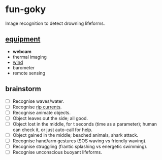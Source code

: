 # fun-goky
Image recognition to detect drowning lifeforms.

## [equipment](https://en.wikipedia.org/wiki/Template:Sensors)
* **webcam**
* thermal imaging
* [wind](https://en.wikipedia.org/wiki/Wind#Measurement)
* barometer
* remote sensing

## brainstorm
- [ ] Recognise waves/water.
- [ ] Recognise [rip currents](https://en.wikipedia.org/wiki/Rip_current#Causes_and_occurrence).
- [ ] Recognise animate objects.
- [ ] Object leaves out the side; all good.
- [ ] Object lost in the middle, for t seconds (time as a parameter); human can check it, or just auto-call for help.
- [ ] Object gained in the middle; beached animals, shark attack.
- [ ] Recognise hand/arm gestures (SOS waving vs friendly waving).
- [ ] Recognise struggling (frantic splashing vs energetic swimming).
- [ ] Recognise unconscious buoyant lifeforms.
